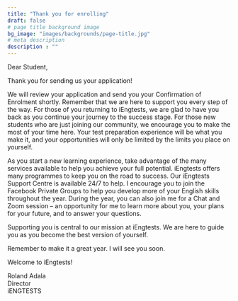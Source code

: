 ```yaml
---
title: "Thank you for enrolling"
draft: false
# page title background image
bg_image: "images/backgrounds/page-title.jpg"
# meta description
description : ""
---
```


Dear Student,

Thank you for sending us your application!

We will review your application and send you your Confirmation of Enrolment shortly. 
Remember that we are here to support you every step of the way. For those of you returning to iEngtests, we are glad to have you back as you continue your journey to the success stage. For those new students who are just joining our community, we encourage you to make the most of your time here. Your test preparation experience will be what you make it, and your opportunities will only be limited by the limits you place on yourself.

As you start a new learning experience, take advantage of the many services available to help you achieve your full potential. iEngtests offers many programmes to keep you on the road to success. Our iEngtests Support Centre is available 24/7 to help. 
I encourage you to join the Facebook Private Groups to help you develop more of your English skills throughout the year. During the year, you can also join me for a Chat and Zoom session – an opportunity for me to learn more about you, your plans for your future, and to answer your questions.

Supporting you is central to our mission at iEngtests. We are here to guide you as you become the best version of yourself.

Remember to make it a great year. I will see you soon.

Welcome to iEngtests!

Roland Adala  
Director  
iENGTESTS